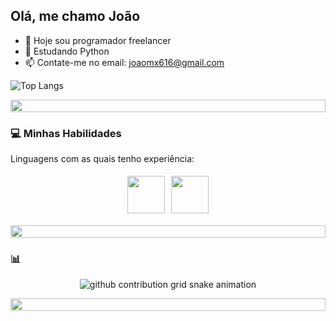 ## Olá, me chamo João

<p align="center">
  
- 🔭 Hoje sou programador freelancer
- 🌱 Estudando Python
- 📫 Contate-me no email: joaomx616@gmail.com

![Top Langs](https://github-readme-stats.vercel.app/api/top-langs/?username=jomssantos)

<p align="center">
  <img src="https://i.imgur.com/dBaSKWF.gif" height="20" width="100%">
</p>

### 💻 **Minhas Habilidades**  
Linguagens com as quais tenho experiência:

<div style="display: flex; flex-wrap: wrap; justify-content: center;">
  <img src="https://techstack-generator.vercel.app/python-icon.svg" width="60" style="margin: 5px;">
  <img src="https://techstack-generator.vercel.app/java-icon.svg" width="60" style="margin: 5px;">
</div>

<p align="center">
  <img src="https://i.imgur.com/dBaSKWF.gif" height="20" width="100%">
</p>

### 📊 
<picture style="background-color: transparent; display: flex; justify-content: center;">
  <source
    media="(prefers-color-scheme: dark)"
    srcset="https://raw.githubusercontent.com/platane/snk/output/github-contribution-grid-snake-dark.svg"
  />
  <source
    media="(prefers-color-scheme: light)"
    srcset="https://raw.githubusercontent.com/platane/snk/output/github-contribution-grid-snake-light.svg"
  />
  <img
    alt="github contribution grid snake animation"
    src="https://raw.githubusercontent.com/platane/snk/output/github-contribution-grid-snake-light.svg"
    style="background-color: transparent"
  />
</picture>
<p align="center">
  <img src="https://i.imgur.com/dBaSKWF.gif" height="20" width="100%">
</p>
